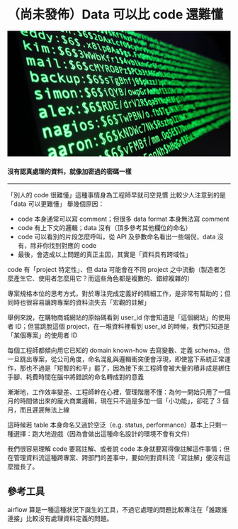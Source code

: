 # （尚未發佈）Data 可以比 code 還難懂

![](/assets/encoded-data.jpg)

#### 沒有認真處理的資料，就像加密過的密碼一樣

---

「別人的 code 很難懂」這種事情身為工程師早就司空見慣
比較少人注意到的是「data 可以更難懂」
舉幾個原因：

* code 本身通常可以寫 comment；但很多 data format 本身無法寫 comment
* code 有上下文的邏輯；data 沒有（頂多參考其他欄位的命名）
* code 可以看別的片段怎麼呼叫，從 API 及參數命名看出一些端倪，data 沒有，除非你找到對應的 code
* 最後，會造成以上問題的真正主因，其實是「資料具有跨域性」

code 有「project 特定性」、但 data 可能會在不同 project 之中流動（製造者怎麼產生它、使用者怎麼用它？而這些角色都是複數的、錯綜複雜的）

專案規格本位的思考方式，對於專注完成定義好的精細工作，是非常有幫助的；但同時也很容易讓跨專案的資料流失去「宏觀的註解」

舉例來說，在購物商城網站的原始碼看到 user_id 你會知道是「這個網站」的使用者 ID；但當跳脫這個 project，在一堆資料裡看到 user_id 的時候，我們只知道是「某個專案」的使用者 ID

每個工程師都傾向用它已知的 domain known-how 去寫變數、定義 schema，但一旦跳出專案，從公司角度，命名混亂與邏輯衝突便會浮現，即使當下系統正常運作，那也不過是「短暫的和平」罷了，因為接下來工程師會被大量的積非成是綁住手腳、耗費時間在腦中將錯誤的命名轉成對的意義

漸漸地，工作效率變差、工程師幹在心裡，管理階層不懂：為何一開始只用了一個月的時間做出來的龐大商業邏輯，現在只不過是多加一個「小功能」，卻花了 3 個月，而且遲遲無法上線

這時候若 table 本身命名又過於空泛（e.g. status, performance）基本上只剩一種選擇：跑大地遊戲（因為會做出這種命名設計的環境不會有文件）

我們很容易理解 code 要寫註解、或者說 code 本身就要寫得像註解這件事情；但在管理資料流這種跨專案、跨部門的差事中，要如何對資料流「寫註解」便沒有這麼擅長了。

## 參考工具

airflow 算是一種這種狀況下誕生的工具，不過它處理的問題比較專注在「誰跟誰連接」比較沒有處理資料定義的問題。